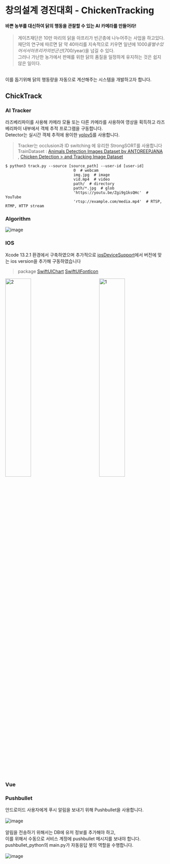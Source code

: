 # 창의설계 경진대회 - ChickenTracking


#### 바쁜 농부를 대신하여 닭의 행동을 관찰할 수 있는 AI 카메라를 만들어라!
> 게이츠재단은 10만 마리의 닭을 아프리가 빈곤층에 나누어주는 사업을 하고있다.</br>
> 재단의 연구에 따르면 닭 약 40마리를 지속적으로 키우면 일년에 $1000을 벌 수 있어서 서아프리카의 빈곤선($700/year)을 넘길 수 있다.</br>
> 그러나 가난한 농가에서 판매를 위한 닭의 품질을 일정하게 유지하는 것은 쉽지 않은 일이다.</br>
</br>
이를 돕기위해 닭의 행동량을 자동으로 계산해주는 시스템을 개발하고자 합니다.</br>


## ChickTrack


### AI Tracker

라즈베리파이를 사용해 카메라 모듈 또는 다른 카메라를 사용하여 영상을 획득하고 라즈베리파이 내부에서 객체 추적 프로그램을 구동합니다.</br>
Detector는 실시간 객체 추적에 용이한 [yolov5](https://github.com/search?q=yolo)를 사용합니다.</br>

> Tracker는  occlusion과 ID switching 에 유리한 StrongSORT를 사용합니다  
> TrainDataset : [Animals Detection Images Dataset by ANTOREEPJANA](https://www.kaggle.com/datasets/antoreepjana/animals-detection-images-dataset) , [Chicken Detection > and Tracking Image Dataset](https://universe.roboflow.com/chickens/chicken-detection-and-tracking/dataset/12)





```
$ python3 track.py --source [source_path] --user-id [user-id]
                              0  # webcam
                              img.jpg  # image
                              vid.mp4  # video
                              path/  # directory
                              path/*.jpg  # glob
                              'https://youtu.be/Zgi9g1ksQHc'  # YouTube
                              'rtsp://example.com/media.mp4'  # RTSP, RTMP, HTTP stream
```

### Algorithm

![image](https://user-images.githubusercontent.com/71868697/200842821-ea4599cd-1f3d-46f1-a357-cc2039c1991f.png)

### IOS
Xcode 13.2.1  환경에서 구축하였으며 추가적으로 [iosDeviceSupport](https://github.com/filsv/iOSDeviceSupport)에서 버전에 맞는 ios version을 추가해 구동하였습니다

> package
> [SwiftUIChart](https://github.com/AppPear/ChartView)
> [SwiftUIFontIcon](https://github.com/huybuidac/SwiftUIFontIcon)

<img width="40%" alt="2" src="https://user-images.githubusercontent.com/71868697/200848386-9900b88a-6b6d-45b3-a825-1249f8215542.png"> &nbsp; &nbsp; &nbsp; &nbsp; &nbsp; &nbsp; &nbsp; &nbsp; &nbsp; &nbsp; &nbsp; &nbsp;<img width="40%" alt="1" src="https://user-images.githubusercontent.com/71868697/200848538-16333fc5-372b-4028-9835-a06f937fa8fa.png">


### Vue


### Pushbullet
안드로이드 사용자에게 푸시 알림을 보내기 위해 Pushbullet을 사용합니다.</br></br>
![image](https://user-images.githubusercontent.com/101806955/201338457-fb5f9f96-f576-48f7-b993-27acf8c52f88.png)
</br></br>
알림을 전송하기 위해서는 DB에 유저 정보를 추가해야 하고,</br>
이를 위해서 수동으로 서비스 계정에 pushbullet 메시지를 보내야 합니다.</br>
pushbullet_python의 main.py가 자동응답 봇의 역할을 수행합니다.</br></br>
![image](https://user-images.githubusercontent.com/101806955/201338365-83d5938f-36e6-4452-b08c-4e8cccf973e1.png)

